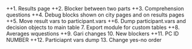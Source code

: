 ++1. Results page
++2. Blocker between two parts
++3. Comprehension questions
++4. Debug blocks shown on city pages and on results pages
++5. Move result vars to participant.vars
++6. Dump participant.vars and decision objects to main table
7. Export module for custom tables
++8. Averages wquestions
++9. Gari changes
10. New blockers
++11. PC ID NUMBER
++12. Particiapnt vars dump
13. Change yes-no order